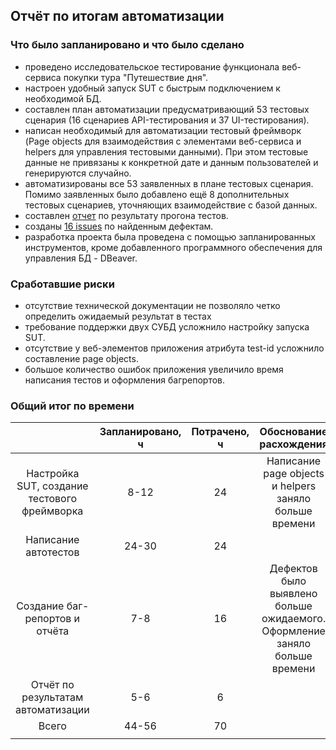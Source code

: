 ## Отчёт по итогам автоматизации ##
### Что было запланировано и что было сделано ###
- проведено исследовательское тестирование функционала веб-сервиса покупки тура "Путешествие дня".
- настроен удобный запуск SUT с быстрым подключением к необходимой БД.
- составлен план автоматизации предусматривающий 53 тестовых сценария (16 сценариев API-тестирования и 37 UI-тестирования).
- написан необходимый для автоматизации тестовый фреймворк (Page objects для взаимодействия с элементами веб-сервиса и helpers для управления тестовыми данными). При этом тестовые данные не привязаны к конкретной дате и данным пользователей и генерируются случайно.
- автоматизированы все 53 заявленных в плане тестовых сценария. Помимо заявленных было добавлено ещё 8 дополнительных тестовых сценариев, уточняющих взаимодействие с базой данных.
- составлен [отчет](https://github.com/MillaDom/QA_Diploma/blob/main/docs/Report.md) по результату прогона тестов.
- созданы [16 issues](https://github.com/MillaDom/QA_Diploma/issues) по найденным дефектам.
- разработка проекта была проведена с помощью запланированных инструментов, кроме добавленного программного обеспечения для управления БД - DBeaver.
### Сработавшие риски ###
- отсутствие технической документации не позволяло четко определить ожидаемый результат в тестах
- требование поддержки двух СУБД усложнило настройку запуска SUT.
- отсутствие у веб-элементов приложения атрибута test-id усложнило составление page objects.
- большое количество ошибок приложения увеличило время написания тестов и оформления багрепортов.

### Общий итог по времени ###
|                                              | Запланировано, ч | Потрачено, ч | Обоснование расхождения                                                    |
|:--------------------------------------------:|:----------------:|:------------:|:--------------------------------------------------------------------------:|
| Настройка SUT, создание тестового фреймворка | 8-12             | 24           | Написание page objects и helpers заняло больше времени                     |
| Написание автотестов	                        | 24-30            | 24           |                                                                            |
| Создание баг-репортов и отчёта	              | 7-8              | 16           | Дефектов было выявлено больше ожидаемого. Оформление заняло больше времени |
| Отчёт по результатам автоматизации	          | 5-6              | 6            |                                                                            |
| Всего                                        | 44-56            | 70           |                                                                            |
|                                              |                  |              |                                                                            |
